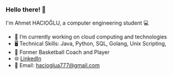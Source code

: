 ### Hello there! 👋

I'm Ahmet HACIOĞLU, a computer engineering student 💻

- 🔭 I’m currently working on cloud computing and technologies
- 🖥️ Technical Skills: Java, Python, SQL, Golang, Unix Scripting, 
- 🏀 Former Basketball Coach and Player
- 🌐 [LinkedIn](https://www.linkedin.com/in/hacioglua/)
- 📧 Email: hacioglua777@gmail.com
















